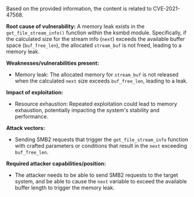 Based on the provided information, the content is related to CVE-2021-47568.

**Root cause of vulnerability:**
A memory leak exists in the `get_file_stream_info()` function within the ksmbd module. Specifically, if the calculated size for the stream info (`next`) exceeds the available buffer space (`buf_free_len`), the allocated `stream_buf` is not freed, leading to a memory leak.

**Weaknesses/vulnerabilities present:**
- Memory leak: The allocated memory for `stream_buf` is not released when the calculated `next` size exceeds `buf_free_len`, leading to a leak.

**Impact of exploitation:**
- Resource exhaustion: Repeated exploitation could lead to memory exhaustion, potentially impacting the system's stability and performance.

**Attack vectors:**
- Sending SMB2 requests that trigger the `get_file_stream_info` function with crafted parameters or conditions that result in the `next` exceeding `buf_free_len`.

**Required attacker capabilities/position:**
- The attacker needs to be able to send SMB2 requests to the target system, and be able to cause the `next` variable to exceed the available buffer length to trigger the memory leak.